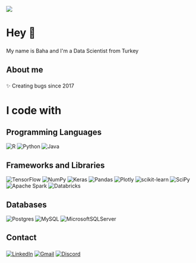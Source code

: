 [![](https://visitcount.itsvg.in/api?id=bahaozsahin&icon=0&color=0)](https://visitcount.itsvg.in)
###

<h1 align="left">Hey 👋</h1>

###

<p align="left">My name is Baha and I'm a Data Scientist from Turkey </p>

###

<h2 align="left">About me</h2>

###

<p align="left">
✨ Creating bugs since 2017<br>
<!-- 📚 I'm currently learning Data Analysis with PowerBI and Tableau<br> -->

###

# I code with

## Programming Languages

![R](https://img.shields.io/badge/r-%23276DC3.svg?style=plastic&logo=r&logoColor=white) 
![Python](https://img.shields.io/badge/python-3670A0?style=plastic&logo=python&logoColor=ffdd54) 
![Java](https://img.shields.io/badge/Java-%23ED8B00.svg?style=plastic&logo=Java&logoColor=white) 

## Frameworks and Libraries

![TensorFlow](https://img.shields.io/badge/TensorFlow-%23FF6F00.svg?style=plastic&logo=TensorFlow&logoColor=white)
![NumPy](https://img.shields.io/badge/numpy-%23013243.svg?style=plastic&logo=numpy&logoColor=white) 
![Keras](https://img.shields.io/badge/Keras-%23D00000.svg?style=plastic&logo=Keras&logoColor=white) 
![Pandas](https://img.shields.io/badge/pandas-%23150458.svg?style=plastic&logo=pandas&logoColor=white) 
![Plotly](https://img.shields.io/badge/Plotly-%233F4F75.svg?style=plastic&logo=plotly&logoColor=white) 
![scikit-learn](https://img.shields.io/badge/scikit--learn-%23F7931E.svg?style=plastic&logo=scikit-learn&logoColor=white) 
![SciPy](https://img.shields.io/badge/SciPy-%230C55A5.svg?style=plastic&logo=scipy&logoColor=%white) 
![Apache Spark](https://img.shields.io/badge/Apache%20Spark-%23E25A1C.svg?style=plastic&logo=Apache%20Spark&logoColor=white)
![Databricks](https://img.shields.io/badge/Databricks-%230781C2.svg?style=plastic&logo=Databricks&logoColor=white)

## Databases
![Postgres](https://img.shields.io/badge/postgres-%23316192.svg?style=plastic&logo=postgresql&logoColor=white) 
![MySQL](https://img.shields.io/badge/mysql-%2300f.svg?style=plastic&logo=mysql&logoColor=white) 
![MicrosoftSQLServer](https://img.shields.io/badge/Microsoft%20SQL%20Sever-CC2927?style=plastic&logo=microsoft%20sql%20server&logoColor=white) 


###

<h2 align="left">Contact</h2>

###

[![LinkedIn](https://img.shields.io/badge/LinkedIn-%230077B5.svg?logo=linkedin&logoColor=white)](https://linkedin.com/in/baha-ozsahin) 
[![Gmail](https://img.shields.io/badge/Gmail-D14836?logo=gmail&logoColor=white)](mailto:bahaozsahin@gmail.com) 
[![Discord](https://img.shields.io/badge/Discord-738ADB.svg?logo=discord&logoColor=white)](https://discordapp.com/users/168452495801188352) 


